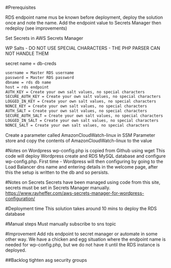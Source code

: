 #Prerequisites

RDS endpoint name mus be known before deployment, deploy the solution once and note the name.
Add the endpoint value to Secrets Manager then redeploy (see improvements)

Set Secrets in AWS Secrets Manager

WP Salts - DO NOT USE SPECIAL CHARACTERS - THE PHP PARSER CAN NOT HANDLE THEM

secret name = db-creds
```sh
username = Master RDS username	
password = Master RDS password	
dbname = rds db name
host = rds endpoint
AUTH_KEY = Create your own salt values, no special characters
SECURE_AUTH_KEY	= Create your own salt values, no special characters 
LOGGED_IN_KEY = Create your own salt values, no special characters    
NONCE_KEY =	Create your own salt values, no special characters        
AUTH_SALT =	Create your own salt values, no special characters        
SECURE_AUTH_SALT = Create your own salt values, no special characters 
LOGGED_IN_SALT = Create your own salt values, no special characters   
NONCE_SALT = Create your own salt values, no special characters       	
```

Create a parameter called AmazonCloudWatch-linux in SSM Parameter store and copy the contents of AmazonCloudWatch-linux to the value   

#Notes on Wordpress
wp-config.php is copied from Github using wget
This code will deploy Wordpress create and RDS MySQL database and configure wp-config.php. 
First time - Wordpress will then configuring by going to the Load Balancer dns name and entering details in the welcome page, after this the setup is written to the db and so persists.

#Notes on Secrets
Secrets have been managed using code from this site, secrets must be set in Secrets Manager manually.
https://www.rayheffer.com/aws-secrets-manager-for-wordpress-configuration/

#Deployment time
This solution takes around 10 mins to deploy the RDS database

#Manual steps
Must manually subscribe to sns topic

#Improvement
Add rds endpoint to secret manager or automate in some other way. We have a chicken and egg situation where the endpoint name is needed for wp-config.php, but we do not have it until the RDS instance is deployed.


##Backlog
tighten asg security groups
